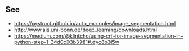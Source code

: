 ## See

* https://pystruct.github.io/auto_examples/image_segmentation.html
* http://www.ais.uni-bonn.de/deep_learning/downloads.html
* https://medium.com/@klintcho/using-crf-for-image-segmentation-in-python-step-1-34d0d03b3981#.dyc8b3i5w
